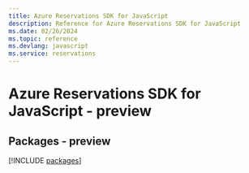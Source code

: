 ```yaml
---
title: Azure Reservations SDK for JavaScript
description: Reference for Azure Reservations SDK for JavaScript
ms.date: 02/26/2024
ms.topic: reference
ms.devlang: javascript
ms.service: reservations
---
```

# Azure Reservations SDK for JavaScript - preview
## Packages - preview
[!INCLUDE [packages](reservations-index.md)]